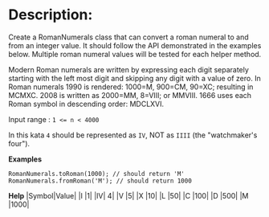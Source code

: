 # Description:
Create a RomanNumerals class that can convert a roman numeral to and from an integer value. It should follow the API demonstrated in the examples below. Multiple roman numeral values will be tested for each helper method.

Modern Roman numerals are written by expressing each digit separately starting with the left most digit and skipping any digit with a value of zero. In Roman numerals 1990 is rendered: 1000=M, 900=CM, 90=XC; resulting in MCMXC. 2008 is written as 2000=MM, 8=VIII; or MMVIII. 1666 uses each Roman symbol in descending order: MDCLXVI.

Input range : `1 <= n < 4000`

In this kata `4` should be represented as `IV`, NOT as `IIII` (the "watchmaker's four").

**Examples**
```
RomanNumerals.toRoman(1000); // should return 'M'
RomanNumerals.fromRoman('M'); // should return 1000
```
**Help**
|Symbol|Value|
|I	|1|
|IV|	4|
|V	|5|
|X	|10|
|L	|50|
|C	|100|
|D	|500|
|M	|1000|